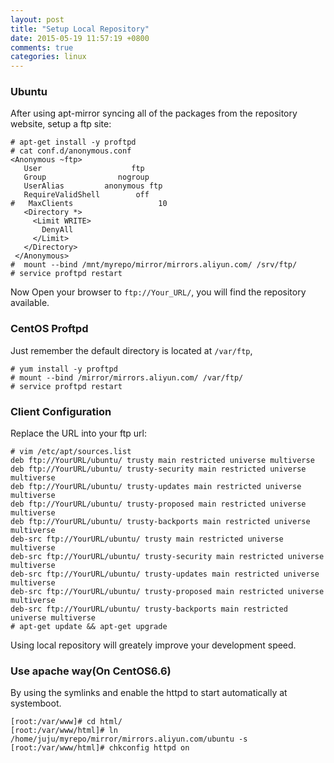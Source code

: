 ```yaml
---
layout: post
title: "Setup Local Repository"
date: 2015-05-19 11:57:19 +0800
comments: true
categories: linux
---
```

### Ubuntu 
After using apt-mirror syncing all of the packages from the repository website, setup a ftp site:    

```
# apt-get install -y proftpd
# cat conf.d/anonymous.conf 
<Anonymous ~ftp>
   User                    ftp
   Group                nogroup
   UserAlias         anonymous ftp
   RequireValidShell        off
#   MaxClients                   10
   <Directory *>
     <Limit WRITE>
       DenyAll
     </Limit>
   </Directory>
 </Anonymous>
#  mount --bind /mnt/myrepo/mirror/mirrors.aliyun.com/ /srv/ftp/
# service proftpd restart
```

Now Open your browser to `ftp://Your_URL/`, you will find the repository available.    

### CentOS Proftpd
Just remember the default directory is located at `/var/ftp`, 

```
# yum install -y proftpd
# mount --bind /mirror/mirrors.aliyun.com/ /var/ftp/
# service proftpd restart
```

### Client Configuration

Replace the URL into your ftp url:    


```
# vim /etc/apt/sources.list
deb ftp://YourURL/ubuntu/ trusty main restricted universe multiverse
deb ftp://YourURL/ubuntu/ trusty-security main restricted universe multiverse
deb ftp://YourURL/ubuntu/ trusty-updates main restricted universe multiverse
deb ftp://YourURL/ubuntu/ trusty-proposed main restricted universe multiverse
deb ftp://YourURL/ubuntu/ trusty-backports main restricted universe multiverse
deb-src ftp://YourURL/ubuntu/ trusty main restricted universe multiverse
deb-src ftp://YourURL/ubuntu/ trusty-security main restricted universe multiverse
deb-src ftp://YourURL/ubuntu/ trusty-updates main restricted universe multiverse
deb-src ftp://YourURL/ubuntu/ trusty-proposed main restricted universe multiverse
deb-src ftp://YourURL/ubuntu/ trusty-backports main restricted universe multiverse
# apt-get update && apt-get upgrade 
```

Using local repository will greately improve your development speed.    


### Use apache way(On CentOS6.6)    
By using the symlinks and enable the httpd to start automatically at systemboot.    

```
[root:/var/www]# cd html/
[root:/var/www/html]# ln /home/juju/myrepo/mirror/mirrors.aliyun.com/ubuntu -s
[root:/var/www/html]# chkconfig httpd on
```


